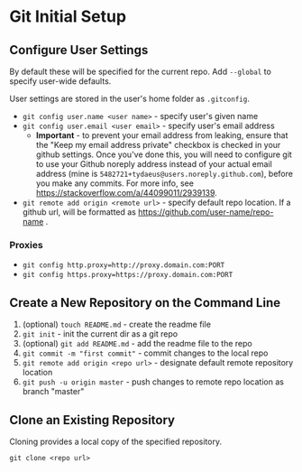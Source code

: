 # Git Initial Setup

## Configure User Settings
By default these will be specified for the current repo. Add `--global` to specify user-wide defaults.

User settings are stored in the user's home folder as `.gitconfig`.

* `git config user.name <user name>` - specify user's given name
* `git config user.email <user email>` - specify user's email address
    - **Important** - to prevent your email address from leaking, ensure that the "Keep my email address private" checkbox is checked in your github settings. Once you've done this, you will need to configure git to use your Github noreply address instead of your actual email address (mine is `5482721+tydaeus@users.noreply.github.com`), before you make any commits. For more info, see https://stackoverflow.com/a/44099011/2939139.
* `git remote add origin <remote url>` - specify default repo location. If a github url, will be formatted as https://github.com/user-name/repo-name .

### Proxies
* `git config http.proxy=http://proxy.domain.com:PORT`
* `git config https.proxy=https://proxy.domain.com:PORT`

## Create a New Repository on the Command Line

1. (optional) `touch README.md` - create the readme file
2. `git init` - init the current dir as a git repo
3. (optional) `git add README.md` - add the readme file to the repo
4. `git commit -m "first commit"` - commit changes to the local repo
5. `git remote add origin <repo url>` - designate default remote repository location
6. `git push -u origin master` - push changes to remote repo location as branch "master"

## Clone an Existing Repository
Cloning provides a local copy of the specified repository.

`git clone <repo url>`
